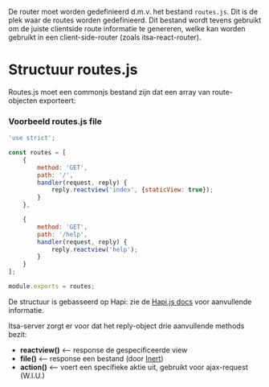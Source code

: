 De router moet worden gedefinieerd d.m.v. het bestand `routes.js`. Dit is de plek waar de routes worden gedefinieerd. Dit bestand wordt tevens gebruikt om de juiste clientside route informatie te genereren, welke kan worden gebruikt in een client-side-router (zoals itsa-react-router).

# Structuur routes.js

Routes.js moet een commonjs bestand zijn dat een array van route-objecten exporteert:

### Voorbeeld routes.js file
```js
'use strict';

const routes = [
    {
        method: 'GET',
        path: '/',
        handler(request, reply) {
            reply.reactview('index', {staticView: true});
        }
    },

    {
        method: 'GET',
        path: '/help',
        handler(request, reply) {
            reply.reactview('help');
        }
    }
];

module.exports = routes;
```

De structuur is gebasseerd op Hapi: zie de [Hapi.js docs](http://hapijs.com) voor aanvullende informatie.

Itsa-server zorgt er voor dat het reply-object drie aanvullende methods bezit:

* **reactview()** <-- response de gespecificeerde view
* **file()** <-- response een bestand (door [Inert](https://github.com/hapijs/inert))
* **action()** <-- voert een specifieke aktie uit, gebruikt voor ajax-request (W.I.U.)
